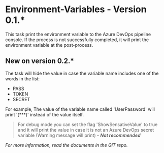 # Environment-Variables - Version 0.1.*

This task print the environment variable to the Azure DevOps pipeline console.
If the process is not successfully completed, it will print the environment variable at the post-process.

## New on version 0.2.*
The task will hide the value in case the variable name includes one of the words in the list:
* PASS
* TOKEN
* SECRET

For example, The value of the variable name called 'UserPassword' will print '(***)' instead of the value itself.
> For debug mode you can set the flag 'ShowSensativeValue' to true and it will print the value in case it is not an Azure DevOps secret variable (Warning message will print) - ___Not recommended___

_For more information, read the documents in the GIT repo._
